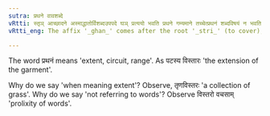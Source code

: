 ```yaml
---
sutra: प्रथने वावशब्दे
vRtti: स्तृञ् आच्छादने अस्माद्धातोर्विशब्दउपपदे घञ् प्रत्ययो भवति प्रथने गम्यमाने तच्चेत्प्रथनं शब्दविषयं न भवति ॥
vRtti_eng: The affix '_ghan_' comes after the root '_stri_' (to cover), when the preposition '_vi_' is in composition with it, when the sense is that of extension, and when such spreading does not refer to words.

---
```

The word प्रथनं means 'extent, circuit, range'. As पटस्य विस्तारः 'the extension of the garment'.

Why do we say 'when meaning extent'? Observe, तृणविस्तरः 'a collection of grass'. Why do we say 'not referring to words'? Observe विस्तरो वचसाम् 'prolixity of words'.